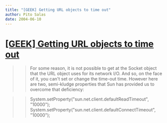 ```yaml
---
title: "[GEEK] Getting URL objects to time out"
author: Pito Salas
date: 2004-06-10
---
```

# [[GEEK] Getting URL objects to time out](None)



>>

>> For some reason, it is not possible to get at the Socket object that the
URL object uses for its network I/O. And so, on the face of it, you can't set
or change the time-out time. However here are two, semi-kludge properties that
Sun has provided us to overcome that deficiency:

>>

>> System.setProperty("sun.net.client.defaultReadTimeout", "10000");  
> System.setProperty("sun.net.client.defaultConnectTimeout", "10000");


